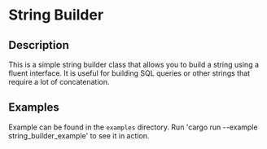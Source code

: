 String Builder
========================
## Description
This is a simple string builder class that allows you to build a string using a fluent interface. It is useful for building SQL queries or other strings that require a lot of concatenation.

## Examples
Example can be found in the `examples` directory. Run 'cargo run --example string_builder_example' to see it in action.